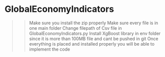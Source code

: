 # GlobalEconomyIndicators

>> Make sure you install the zip properly
>> Make sure every file is in one main folder
>> Change filepath of Csv file in GlobalEconomyIndicators.py
>> Install XgBoost library in env folder since it is more than 100MB file and cant be pushed in git
>> Once everything is placed and installed properly you will be able to implement the code
